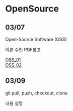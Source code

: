 # OpenSource

## 03/07  

Open-Source Software (OSS)  

이론 수업 PDF참고

[OSS_01](../week02/2.%20OSS%20소개%20230307.pdf)  
[OSS_02](../week02/3.%20OSS%20라이센스%20220307.pdf)  

## 03/09

git pull, push, checkout, clone

내용 설명  


